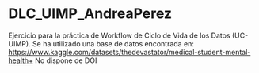 # DLC_UIMP_AndreaPerez
Ejercicio para la práctica de Workflow de Ciclo de Vida de los Datos (UC-UIMP).
Se ha utilizado una base de datos encontrada en: 
https://www.kaggle.com/datasets/thedevastator/medical-student-mental-health+
No dispone de DOI
